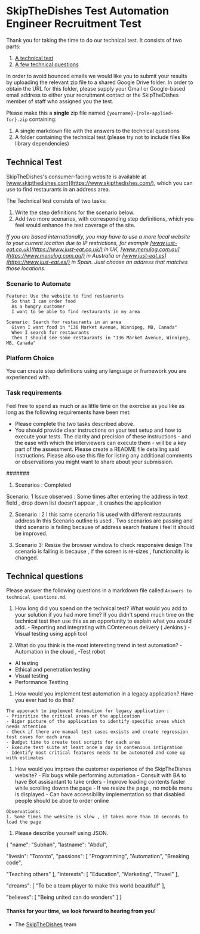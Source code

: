 # SkipTheDishes Test Automation Engineer Recruitment Test

Thank you for taking the time to do our technical test. It consists of two parts:

  1. [A technical test](#technical-test)
  1. [A few technical questions](#technical-questions)

In order to avoid bounced emails we would like you to submit your results by uploading the relevant zip file to a shared Google Drive folder. In order to obtain the URL for this folder, please supply your Gmail or Google-based email address to either your recruitment contact or the SkipTheDishes member of staff who assigned you the test.

Please make this a **single** zip file named `{yourname}-{role-applied-for}.zip` containing:

  1. A single markdown file with the answers to the technical questions
  1. A folder containing the technical test (please try not to include files like library dependencies)

## Technical Test

SkipTheDishes's consumer-facing website is available at [www.skipthedishes.com](https://www.skipthedishes.com/), which you can use to find restaurants in an address area.

The Technical test consists of two tasks:

  1. Write the step definitions for the scenario below.
  1. Add two more scenarios, with corresponding step definitions, which you feel would enhance the test coverage of the site.

_If you are based internationally, you may have to use a more local website to your current location due to IP restrictions, for example [www.just-eat.co.uk](https://www.just-eat.co.uk/) in UK, [www.menulog.com.au](https://www.menulog.com.au/) in Australia or [www.just-eat.es](https://www.just-eat.es/) in Spain. Just choose an address that matches those locations._

### Scenario to Automate

```
Feature: Use the website to find restaurants
  So that I can order food
  As a hungry customer
  I want to be able to find restaurants in my area

Scenario: Search for restaurants in an area
  Given I want food in "136 Market Avenue, Winnipeg, MB, Canada"
  When I search for restaurants
  Then I should see some restaurants in "136 Market Avenue, Winnipeg, MB, Canada"
```

### Platform Choice

You can create step definitions using any language or framework you are experienced with.

### Task requirements

Feel free to spend as much or as little time on the exercise as you like as long as the following requirements have been met:

  * Please complete the two tasks described above.
  * You should provide clear instructions on your test setup and how to execute your tests. The clarity and precision of these instructions - and the ease with which the interviewers can execute them - will be a key part of the assessment. Please create a README file detailing said instructions. Please also use this file for listing any additional comments or observations you might want to share about your submission.


#######

1. Scenarios : Completed

Scenario: 1 
Issue observed : Some times after entering the address in text field , drop down list doesn't appear , it crashes the application

2. Scenario : 2 
I this same scenario 1 is used with different restaurants address
In this Scenario outline is used .
Two scenarios are passing and third scenario is failing because of address search feature i feel it should be improved.

3. Scenario 3: Resize the browser window to check responsive design
The scenario is failing is because , if the screen is re-sizes , functionality is changed.




## Technical questions

Please answer the following questions in a markdown file called `Answers to technical questions.md`.

  1. How long did you spend on the technical test? What would you add to your solution if you had more time? If you didn't spend much time on the technical test then use this as an opportunity to explain what you would add.
	- Reporting and integrating with COnteneous delivery ( Jenkins )
	- Visual testing using appli tool
	

 1. What do you think is the most interesting trend in test automation?
  -Automation in the cloud , 
  -Test robot
  - AI testing 
  - Ethical and penetration testing
  - Visual testing
  - Performance Testting
  
  1. How would you implement test automation in a legacy application? Have you ever had to do this?
  
	The apporach to implement Automation for legacy application :
	- Prioritize the critical areas of the application
	- Biger picture of the application to identify specific areas which needs attention
	- Check if there are manual test cases exsists and create regression test cases for each area
	- Budget time to create test scripts for each area
	- Execute test suite at least once a day in contenious intigration
	- Identify most critical features needs to be automated and come up with estimates
  
  1. How would you improve the customer experience of the SkipTheDishes website?
	- Fix bugs while performing automation
	- Consult with BA to have Bot assisantant to take orders
	- Improve loading contents faster while scrolling downn the page
	- If we resize the page , no mobile menu is displayed
	- Can have accessibility implementation so that disabled people should be aboe to order online
	
	Observations:
	1. Some times the website is slow , it takes more than 10 seconds to load the page
	
	
	
  1. Please describe yourself using JSON.
  
  
{
"name": "Subhan",
"lastname": "Abdul",

"livesin": "Toronto",
"passions": [
"Programming",
"Automation",
"Breaking code",

"Teaching others"
],
"interests": [
"Education",
"Marketing",
"Trvael"
],

"dreams": [
"To be a team player to make this world beautiful!"
],

"believes": [
"Being united can do wonders"
]
}


#### Thanks for your time, we look forward to hearing from you!
- The [SkipTheDishes](https://www.skipthedishes.com/jobs) team
